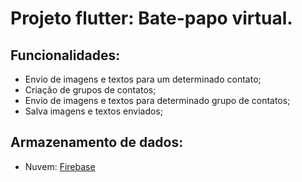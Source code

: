 # Projeto flutter: Bate-papo virtual.

## Funcionalidades:
- Envio de imagens e textos para um determinado contato;
- Criação de grupos de contatos;
- Envio de imagens e textos para determinado grupo de contatos;
- Salva imagens e textos enviados;

## Armazenamento de dados:
- Nuvem: [Firebase]( https://firebase.google.com/)
